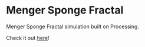# Menger Sponge Fractal

Menger Sponge Fractal simulation built on Processing.

Check it out [here](https://www.instagram.com/p/Biei-q8gzGf/?taken-by=fabiojcortes)!
